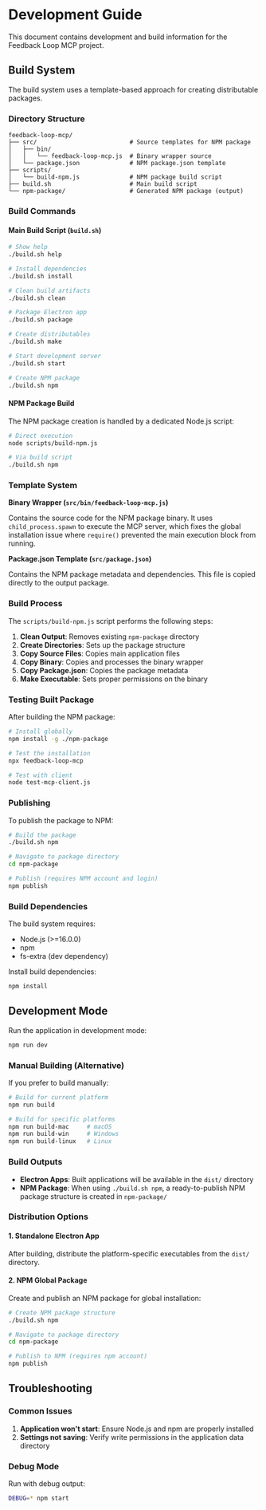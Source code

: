 # Development Guide

This document contains development and build information for the Feedback Loop MCP project.

## Build System

The build system uses a template-based approach for creating distributable packages.

### Directory Structure

```
feedback-loop-mcp/
├── src/                          # Source templates for NPM package
│   ├── bin/
│   │   └── feedback-loop-mcp.js  # Binary wrapper source
│   └── package.json              # NPM package.json template
├── scripts/
│   └── build-npm.js              # NPM package build script
├── build.sh                      # Main build script
└── npm-package/                  # Generated NPM package (output)
```

### Build Commands

#### Main Build Script (`build.sh`)

```bash
# Show help
./build.sh help

# Install dependencies
./build.sh install

# Clean build artifacts
./build.sh clean

# Package Electron app
./build.sh package

# Create distributables
./build.sh make

# Start development server
./build.sh start

# Create NPM package
./build.sh npm
```

#### NPM Package Build

The NPM package creation is handled by a dedicated Node.js script:

```bash
# Direct execution
node scripts/build-npm.js

# Via build script
./build.sh npm
```

### Template System

**Binary Wrapper (`src/bin/feedback-loop-mcp.js`)**

Contains the source code for the NPM package binary. It uses `child_process.spawn` to execute the MCP server, which fixes the global installation issue where `require()` prevented the main execution block from running.

**Package.json Template (`src/package.json`)**

Contains the NPM package metadata and dependencies. This file is copied directly to the output package.

### Build Process

The `scripts/build-npm.js` script performs the following steps:

1. **Clean Output**: Removes existing `npm-package` directory
2. **Create Directories**: Sets up the package structure
3. **Copy Source Files**: Copies main application files
4. **Copy Binary**: Copies and processes the binary wrapper
5. **Copy Package.json**: Copies the package metadata
6. **Make Executable**: Sets proper permissions on the binary

### Testing Built Package

After building the NPM package:

```bash
# Install globally
npm install -g ./npm-package

# Test the installation
npx feedback-loop-mcp

# Test with client
node test-mcp-client.js
```

### Publishing

To publish the package to NPM:

```bash
# Build the package
./build.sh npm

# Navigate to package directory
cd npm-package

# Publish (requires NPM account and login)
npm publish
```

### Build Dependencies

The build system requires:

- Node.js (>=16.0.0)
- npm
- fs-extra (dev dependency)

Install build dependencies:

```bash
npm install
```

## Development Mode

Run the application in development mode:
```bash
npm run dev
```

### Manual Building (Alternative)

If you prefer to build manually:

```bash
# Build for current platform
npm run build

# Build for specific platforms
npm run build-mac     # macOS
npm run build-win     # Windows
npm run build-linux   # Linux
```

### Build Outputs

- **Electron Apps**: Built applications will be available in the `dist/` directory
- **NPM Package**: When using `./build.sh npm`, a ready-to-publish NPM package structure is created in `npm-package/`

### Distribution Options

#### 1. Standalone Electron App
After building, distribute the platform-specific executables from the `dist/` directory.

#### 2. NPM Global Package
Create and publish an NPM package for global installation:

```bash
# Create NPM package structure
./build.sh npm

# Navigate to package directory
cd npm-package

# Publish to NPM (requires npm account)
npm publish
```

## Troubleshooting

### Common Issues

1. **Application won't start**: Ensure Node.js and npm are properly installed
2. **Settings not saving**: Verify write permissions in the application data directory

### Debug Mode

Run with debug output:
```bash
DEBUG=* npm start
```